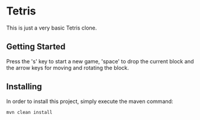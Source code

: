 # Tetris

This is just a very basic Tetris clone.

## Getting Started

Press the 's' key to start a new game, 'space' to drop the current block and the arrow keys for moving and rotating the block.

## Installing

In order to install this project, simply execute the maven command:

```
mvn clean install
```
